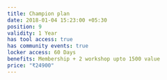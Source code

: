 ```yaml
---
title: Champion plan
date: 2018-01-04 15:23:00 +05:30
position: 9
validity: 1 Year
has tool access: true
has community events: true
locker access: 60 Days
benefits: Membership + 2 workshop upto 1500 value
price: "₹24900"
---
```


